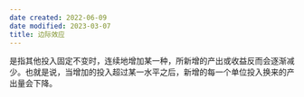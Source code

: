 ```yaml
---
date created: 2022-06-09
date modified: 2023-03-07
title: 边际效应
---
```


是指其他投入固定不变时，连续地增加某一种，所新增的产出或收益反而会逐渐减少。也就是说，当增加的投入超过某一水平之后，新增的每一个单位投入换来的产出量会下降。
